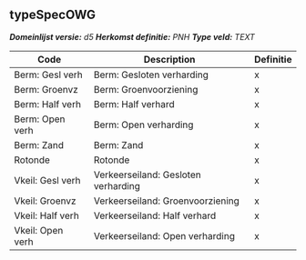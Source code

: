 ﻿## typeSpecOWG

*__Domeinlijst versie:__ d5*
*__Herkomst definitie:__ PNH*
*__Type veld:__ TEXT*

|__Code__ |__Description__ |__Definitie__	|
|	---	|	---	|   ---	| 
| Berm: Gesl verh | Berm: Gesloten verharding | x |
| Berm: Groenvz | Berm: Groenvoorziening | x |
| Berm: Half verh | Berm: Half verhard | x |
| Berm: Open verh | Berm: Open verharding | x |
| Berm: Zand | Berm: Zand | x |
| Rotonde | Rotonde | x |
| Vkeil: Gesl verh | Verkeerseiland: Gesloten verharding | x |
| Vkeil: Groenvz | Verkeerseiland: Groenvoorziening | x |
| Vkeil: Half verh | Verkeerseiland: Half verhard | x |
| Vkeil: Open verh | Verkeerseiland: Open verharding | x |
